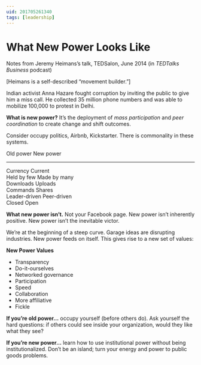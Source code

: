 ```yaml
---
uid: 201705261340
tags: [leadership]
---
```


# What New Power Looks Like

Notes from Jeremy Heimans’s talk, TEDSalon, June 2014 (in *TEDTalks Business* podcast)

[Heimans is a self-described “movement builder.”]

Indian activist Anna Hazare fought corruption by inviting the public to give him a miss call. He collected 35 million phone numbers and was able to mobilize 100,000 to protest in Delhi.

**What is new power?** It’s the deployment of *mass participation* and *peer coordination* to create change and shift outcomes.

Consider occupy politics, Airbnb, Kickstarter. There is commonality in these systems.

 Old power      New power     
 -------------  ------------- 
 Currency       Current       
 Held by few    Made by many  
 Downloads      Uploads       
 Commands       Shares        
 Leader-driven  Peer-driven   
 Closed         Open          

**What new power isn’t.** Not your Facebook page. New power isn’t inherently positive. New power isn’t the inevitable victor.

We’re at the beginning of a steep curve. Garage ideas are disrupting industries. New power feeds on itself. This gives rise to a new set of values:

**New Power Values**

- Transparency
- Do-it-ourselves
- Networked governance
- Participation
- Speed
- Collaboration
- More affiliative
- Fickle

**If you’re old power…** occupy yourself (before others do). Ask yourself the hard questions: if others could see inside your organization, would they like what they see?

**If you’re new power…** learn how to use institutional power without being institutionalized. Don’t be an island; turn your energy and power to public goods problems.
